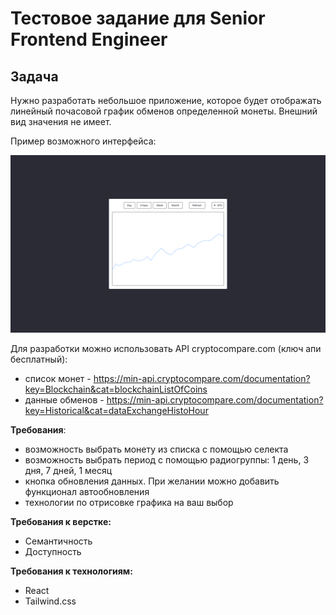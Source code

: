# Тестовое задание для Senior Frontend Engineer

## Задача

Нужно разработать небольшое приложение, которое будет отображать линейный почасовой график обменов определенной монеты. Внешний вид значения не имеет.

Пример возможного интерфейса:

![интерфейс приложения](interface.png "interface")


Для разработки можно использовать API cryptocompare.com (ключ апи бесплатный):
- список монет - https://min-api.cryptocompare.com/documentation?key=Blockchain&cat=blockchainListOfCoins
- данные обменов - https://min-api.cryptocompare.com/documentation?key=Historical&cat=dataExchangeHistoHour

**Требования**:

- возможность выбрать монету из списка с помощью селекта
- возможность выбрать период с помощью радиогруппы: 1 день, 3 дня, 7 дней, 1 месяц
- кнопка обновления данных. При желании можно добавить функционал автообновления
- технологии по отрисовке графика на ваш выбор

**Требования к верстке:**

- Cемантичность
- Доступность

**Требования к технологиям:**

- React
- Tailwind.css
